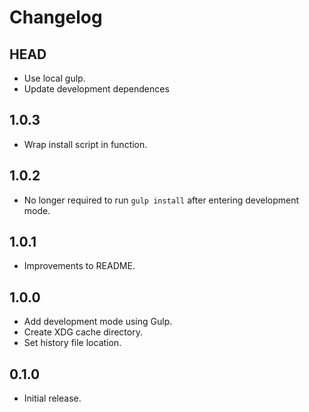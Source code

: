 # Changelog

## HEAD

- Use local gulp.
- Update development dependences

## 1.0.3

- Wrap install script in function.

## 1.0.2

- No longer required to run `gulp install`
  after entering development mode.

## 1.0.1

- Improvements to README.

## 1.0.0

- Add development mode using Gulp.
- Create XDG cache directory.
- Set history file location.

## 0.1.0

- Initial release.
